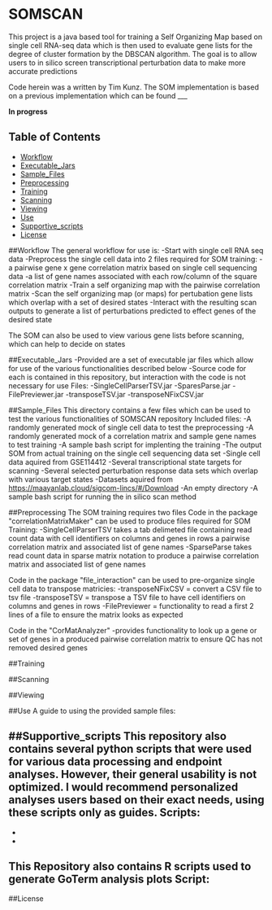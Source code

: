 # SOMSCAN
This project is a java based tool for training a Self Organizing Map based on single cell RNA-seq data which is then used to evaluate gene lists for the degree of cluster formation by the DBSCAN algorithm. 
The goal is to allow users to in silico screen transcriptional perturbation data to make more accurate predictions 

Code herein was a written by Tim Kunz. The SOM implementation is based on a previous implementation which can be found ___

**In progress**

## Table of Contents
- [Workflow](#Workflow)
- [Executable_Jars](#Executable_Jars)
- [Sample_Files](#Sample_files)
- [Preprocessing](#preprocessing)
- [Training](#Training)
- [Scanning](#Scanning)
- [Viewing](#Viewing)
- [Use](#Use)
- [Supportive_scripts](#Supportive_scripts)
- [License](#license)

##Workflow
The general workflow for use is:
  -Start with single cell RNA seq data
  -Preprocess the single cell data into 2 files required for SOM training:
    -a pairwise gene x gene correlation matrix based on single cell sequencing data
    -a list of gene names associated with each row/column of the square correlation matrix
  -Train a self organizing map with the pairwise correlation matrix
  -Scan the self organizing map (or maps) for pertubation gene lists which overlap with a set of desired states
  -Interact with the resulting scan outputs to generate a list of perturbations predicted to effect genes of the desired state

  The SOM can also be used to view various gene lists before scanning, which can help to decide on states

##Executable_Jars
-Provided are a set of executable jar files which allow for use of the various functionalities described below
-Source code for each is contained in this repository, but interaction with the code is not necessary for use
Files:
-SingleCellParserTSV.jar
-SparesParse.jar
-FilePreviewer.jar
-transposeTSV.jar
-transposeNFixCSV.jar


##Sample_Files
This directory contains a few files which can be used to test the various functionalities of SOMSCAN repository
Included files:
-A randomly generated mock of single cell data to test the preprocessing 
-A randomly generated mock of a correlation matrix and sample gene names to test training
-A sample bash script for implenting the training
-The output SOM from actual training on the single cell sequencing data set
  -Single cell data aquired from GSE114412
-Several transcriptional state targets for scanning
-Several selected perturbation response data sets which overlap with various target states
  -Datasets aquired from https://maayanlab.cloud/sigcom-lincs/#/Download
-An empty directory 
-A sample bash script for running the in silico scan method

##Preprocessing
The SOM training requires two files
Code in the package "correlationMatrixMaker" can be used to produce files required for SOM Training:
-SingleCellParserTSV takes a tab delimeted file containing read count data with cell identifiers on columns and genes in rows a pairwise correlation matrix and associated list of gene names
-SparseParse takes read count data in sparse matrix notation to produce a pairwise correlation matrix and associated list of gene names

Code in the package "file_interaction" can be used to pre-organize single cell data to transpose matricies:
-transposeNFixCSV = convert a CSV file to tsv file
-transposeTSV = transpose a TSV file to have cell identifiers on columns and genes in rows
-FilePreviewer = functionality to read a first 2 lines of a file to ensure the matrix looks as expected


Code in the "CorMatAnalyzer"
-provides functionality to look up a gene or set of genes in a produced pairwise correlation matrix to ensure QC has not removed desired genes

##Training


##Scanning


##Viewing


##Use
A guide to using the provided sample files:


##Supportive_scripts
This repository also contains several python scripts that were used for various data processing and endpoint analyses. However, their general usability is not optimized. I would recommend personalized analyses users based on their exact needs, using these scripts only as guides.
Scripts:
-
-
-

This Repository also contains R scripts used to generate GoTerm analysis plots 
Script:
-

##License

